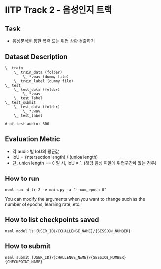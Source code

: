 # IITP Track 2 - 음성인지 트랙
## Task 
- 음성분석을 통한 폭력 또는 위협 상황 검출하기 

## Dataset Description
```
\_ train
    \_ train_data (folder)
        \_ *.wav (dummy file)
    \_ train_label (dummy file)
\_ test
    \_ test_data (folder)
        \_ *.wav
    \_ test_label
\_ test_submit
    \_ test_data (folder)
        \_ *.wav
    \_ test_label 

# of test audio: 300
```

## Evaluation Metric
- 각 audio 별 IoU의 평균값 
- IoU = (intersection length) / (union length)
- 단, union length == 0 일 시, IoU = 1. (해당 음성 파일에 위협구간이 없는 경우)


## How to run 
```
nsml run -d tr-2 -e main.py -a "--num_epoch 0" 
```
You can modify the arguments when you want to change such as the number of epochs, learning rate, etc.
## How to list checkpoints saved
```
nsml model ls {USER_ID}/{CHALLENGE_NAME}/{SESSION_NUMBER}
```

## How to submit 
```
nsml submit {USER_ID}/{CHALLENGE_NAME}/{SESSION_NUMBER} {CHECKPOINT_NAME}
```
